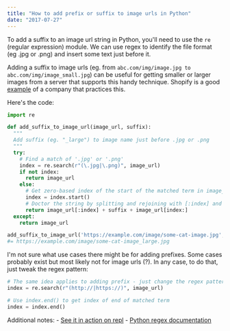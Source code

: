 ```yaml
---
title: "How to add prefix or suffix to image urls in Python"
date: "2017-07-27"
---
```


To add a suffix to an image url string in Python, you'll need to use the `re` (regular expression) module. We can use regex to identify the file format (eg .jpg or .png) and insert some text just before it.

Adding a suffix to image urls (eg. from `abc.com/img/image.jpg to abc.com/img/image_small.jpg`) can be useful for getting smaller or larger images from a server that supports this handy technique. Shopify is a good [example](https://help.shopify.com/themes/liquid/filters/url-filters#size-parameters) of a company that practices this.

Here's the code:

```py
import re

def add_suffix_to_image_url(image_url, suffix):
  """
  Add suffix (eg. "_large") to image name just before .jpg or .png
  """
  try:
    # Find a match of '.jpg' or '.png'
    index = re.search(r"(\.jpg|\.png)", image_url)
    if not index:
      return image_url
    else:
      # Get zero-based index of the start of the matched term in image_url
      index = index.start()
      # Doctor the string by splitting and rejoining with [:index] and [index:]!
      return image_url[:index] + suffix + image_url[index:]
  except:
    return image_url

add_suffix_to_image_url('https://example.com/image/some-cat-image.jpg', '_large')
#= https://example.com/image/some-cat-image_large.jpg
```

I'm not sure what use cases there might be for adding prefixes. Some cases probably exist but most likely not for image urls (?). In any case, to do that, just tweak the regex pattern:

```py
# The same idea applies to adding prefix - just change the regex pattern
index = re.search(r"(http://|https://)", image_url)

# Use index.end() to get index of end of matched term
index = index.end()
```

Additional notes: - [See it in action on repl](https://repl.it/JlLS) - [Python regex documentation](https://docs.python.org/2/library/re.html)
